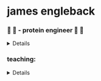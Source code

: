 # james engleback

### 🧪 🥼 - protein engineer  🧬 🧫
<details>

- [**PhD**](https://github.com/thesis) - Engineering enzymes to degrade herbicides in 2 ways:
	- [**Virtual Directed Evolution**](https://github.com/thesis) - an algorithm for enzyme engineering based on simulation and sequence optimization algorithms. 
	- [**Screening Fist**](https://github.com/screening-fist) - an operation for profiling enzyme-substrate specificity by retraining an AI on custom generated screening data to predict enzyme-compound binding from sequence. Thats useful shit.

- [**Mellizime/Epoch**]() - Protein engineer there for 1 year. Secret shit.

</details>

### teaching:
<details>
- [**python club**](https://github.com/UoMMIB/Python-Club) 🐍 @ the Manchester Institute of Biotechnology - taught that weekly over lockdown for about a year. 
</details>


